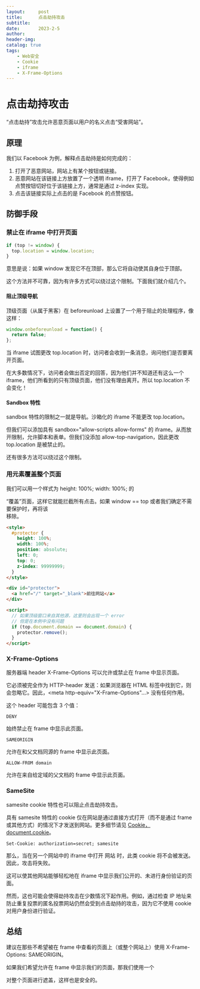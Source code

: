 ```yaml
---
layout:     post
title:      点击劫持攻击
subtitle:   
date:       2023-2-5
author:     
header-img: 
catalog: true
tags:
    - Web安全
    - Cookie
    - iframe
    - X-Frame-Options
---
```

# 点击劫持攻击
“点击劫持”攻击允许恶意页面以用户的名义点击“受害网站”。

## 原理
我们以 Facebook 为例，解释点击劫持是如何完成的：
1. 打开了恶意网站，网站上有某个按钮或链接。
2. 恶意网站在该链接上方放置了一个透明 iframe，打开了 Facebook，使得例如点赞按钮切好位于该链接上方，通常是通过 z-index 实现。
3. 点击该链接实际上点击的是 Facebook 的点赞按钮。

## 防御手段
### 禁止在 iframe 中打开页面
```javascript
if (top != window) {
  top.location = window.location;
}
```
意思是说：如果 window 发现它不在顶部，那么它将自动使其自身位于顶部。

这个方法并不可靠，因为有许多方式可以绕过这个限制。下面我们就介绍几个。
#### 阻止顶级导航
顶级页面（从属于黑客）在 beforeunload 上设置了一个用于阻止的处理程序，像这样：
```javascript
window.onbeforeunload = function() {
  return false;
};
```
当 iframe 试图更改 top.location 时，访问者会收到一条消息，询问他们是否要离开页面。

在大多数情况下，访问者会做出否定的回答，因为他们并不知道还有这么一个 iframe，他们所看到的只有顶级页面，他们没有理由离开。所以 top.location 不会变化！

#### Sandbox 特性
sandbox 特性的限制之一就是导航。沙箱化的 iframe 不能更改 top.location。

但我们可以添加具有 sandbox="allow-scripts allow-forms" 的 iframe。从而放开限制，允许脚本和表单。但我们没添加 allow-top-navigation，因此更改 top.location 是被禁止的。

还有很多方法可以绕过这个限制。

### 用元素覆盖整个页面
我们可以用一个样式为 height: 100%; width: 100%; 的 <div> “覆盖”页面，这样它就能拦截所有点击。如果 window == top 或者我们确定不需要保护时，再将该 <div> 移除。

```html
<style>
  #protector {
    height: 100%;
    width: 100%;
    position: absolute;
    left: 0;
    top: 0;
    z-index: 99999999;
  }
</style>

<div id="protector">
  <a href="/" target="_blank">前往网站</a>
</div>

<script>
  // 如果顶级窗口来自其他源，这里则会出现一个 error
  // 但是在本例中没有问题
  if (top.document.domain == document.domain) {
    protector.remove();
  }
</script>
```
### X-Frame-Options
服务器端 header X-Frame-Options 可以允许或禁止在 frame 中显示页面。

它必须被完全作为 HTTP-header 发送：如果浏览器在 HTML <meta> 标签中找到它，则会忽略它。因此，<meta http-equiv="X-Frame-Options"...> 没有任何作用。

这个 header 可能包含 3 个值：

`DENY`

始终禁止在 frame 中显示此页面。

`SAMEORIGIN`

允许在和父文档同源的 frame 中显示此页面。

`ALLOW-FROM domain`

允许在来自给定域的父文档的 frame 中显示此页面。

### SameSite
samesite cookie 特性也可以阻止点击劫持攻击。

具有 samesite 特性的 cookie 仅在网站是通过直接方式打开（而不是通过 frame 或其他方式）的情况下才发送到网站。更多细节请见 [Cookie，document.cookie](https://zh.javascript.info/cookie#samesite)。

`Set-Cookie: authorization=secret; samesite`

那么，当在另一个网站中的 iframe 中打开 网站 时，此类 cookie 将不会被发送。因此，攻击将失败。

这可以使其他网站能够轻松地在 iframe 中显示我们公开的、未进行身份验证的页面。

然而，这也可能会使得劫持攻击在少数情况下起作用。例如，通过检查 IP 地址来防止重复投票的匿名投票网站仍然会受到点击劫持的攻击，因为它不使用 cookie 对用户身份进行验证。

## 总结
建议在那些不希望被在 frame 中查看的页面上（或整个网站上）使用 X-Frame-Options: SAMEORIGIN。

如果我们希望允许在 frame 中显示我们的页面，那我们使用一个 <div> 对整个页面进行遮盖，这样也是安全的。